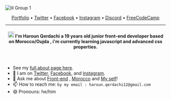 <!-- ![pic4](https://user-images.githubusercontent.com/77006967/151188897-15a81ee8-1de5-4cf1-9d83-1398a5157a6f.png) -->
<!-- ![pic5](https://user-images.githubusercontent.com/77006967/151196590-c8edf6f6-9018-4a0f-9830-2e710d070899.png)
 -->
<!--  ![Group 1](https://user-images.githubusercontent.com/77006967/151197233-f1732b86-ce88-4cef-9419-616149dc4fc6.png) -->
![lil Group 1](https://user-images.githubusercontent.com/77006967/151198935-a2c6cea6-1201-4165-b23a-a800cf6b4afe.png)

<p align="center">
  <a href="#">Portfolio</a> •
  <a href="https://twitter.com/HarounQer">Twitter</a> •
  <a href="https://www.facebook.com/HarounQer/">Facebook</a> •
  <a href="#">Instagram</a> •
  <a href="https://discord.com/users/795926735274377257">Discord</a> •
  <a href="https://www.freecodecamp.org/HarounQer">FreeCodeCamp</a> 
</p>

---
<h4 align="center" >
<img src="https://raw.githubusercontent.com/iampavangandhi/iampavangandhi/master/gifs/Hi.gif" width="20px"> I'm Haroun Qerdachi a 19 years old junior front-end developer based on Morocco/Oujda , i'm currently learning javascript and advanced css properties.
</h4>

<br>

- See my [full about page here](#).
- 👯 I am on [Twitter](#), [Facebook](#), and [Instagram](#).
- 💬 Ask me about [Front-end](#) , [Morocco](#) and [My self](#)!
- 📫 How to reach me: `by my email : haroun.qerdachi12@gmail.com`
- 😄 Pronouns: he/him
